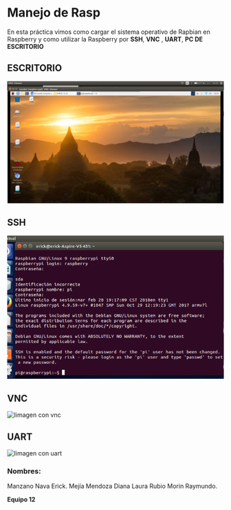 # **Manejo de Rasp**
En esta práctica vimos como cargar el sistema operativo de Rapbian en Raspberry y como utilizar la Raspberry por **SSH**, **VNC** , **UART**, **PC DE ESCRITORIO**

## **ESCRITORIO**
![ Iimagen como PC](https://github.com/Eriick08/embebidos-20-1/blob/master/Laboratorios/Lab1/Manzano%20Nava/pc)

## **SSH**
![ Iimagen con ssh](https://github.com/Eriick08/embebidos-20-1/blob/master/Laboratorios/Lab1/Manzano%20Nava/UART.png)


## **VNC**  
![ Iimagen con vnc](/SSH.jpg)


## **UART**  
![ Iimagen con uart](/UART.png)

### **Nombres**:
Manzano Nava Erick.
 Mejía Mendoza Diana Laura
 Rubio Morin Raymundo.
  
  **Equipo 12**


